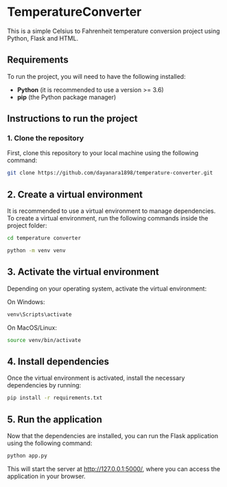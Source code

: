 # TemperatureConverter

This is a simple Celsius to Fahrenheit temperature conversion project using Python, Flask and HTML.

## Requirements

To run the project, you will need to have the following installed:

- **Python** (it is recommended to use a version >= 3.6)
- **pip** (the Python package manager)

## Instructions to run the project

### 1. Clone the repository

First, clone this repository to your local machine using the following command:

```bash
git clone https://github.com/dayanara1898/temperature-converter.git
```
## 2. Create a virtual environment
It is recommended to use a virtual environment to manage dependencies. To create a virtual environment, run the following commands inside the project folder:

```Bash
cd temperature converter
````
```bash
python -m venv venv
```
## 3. Activate the virtual environment
Depending on your operating system, activate the virtual environment:

On Windows:

```Bash
venv\Scripts\activate
```
On MacOS/Linux:

```Bash
source venv/bin/activate
```
## 4. Install dependencies
Once the virtual environment is activated, install the necessary dependencies by running:

```Bash
pip install -r requirements.txt
```
## 5. Run the application
Now that the dependencies are installed, you can run the Flask application using the following command:

```Bash
python app.py
```
This will start the server at http://127.0.0.1:5000/, where you can access the application in your browser.

